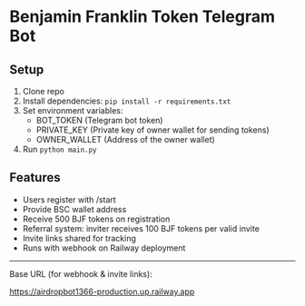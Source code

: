 # Benjamin Franklin Token Telegram Bot

## Setup

1. Clone repo
2. Install dependencies: `pip install -r requirements.txt`
3. Set environment variables:
   - BOT_TOKEN (Telegram bot token)
   - PRIVATE_KEY (Private key of owner wallet for sending tokens)
   - OWNER_WALLET (Address of the owner wallet)
4. Run `python main.py`

## Features

- Users register with /start
- Provide BSC wallet address
- Receive 500 BJF tokens on registration
- Referral system: inviter receives 100 BJF tokens per valid invite
- Invite links shared for tracking
- Runs with webhook on Railway deployment

---

Base URL (for webhook & invite links):

https://airdropbot1366-production.up.railway.app
